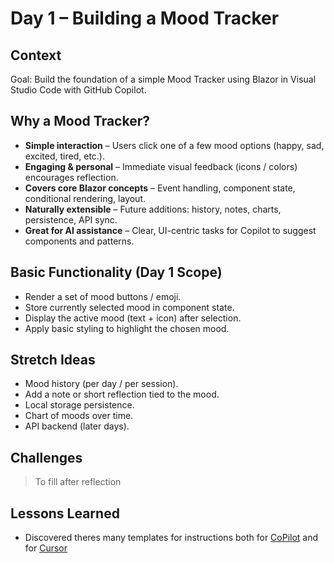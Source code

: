 # Day 1 – Building a Mood Tracker

## Context

Goal: Build the foundation of a simple Mood Tracker using Blazor in Visual Studio Code with GitHub Copilot.

## Why a Mood Tracker?

- **Simple interaction** – Users click one of a few mood options (happy, sad, excited, tired, etc.).
- **Engaging & personal** – Immediate visual feedback (icons / colors) encourages reflection.
- **Covers core Blazor concepts** – Event handling, component state, conditional rendering, layout.
- **Naturally extensible** – Future additions: history, notes, charts, persistence, API sync.
- **Great for AI assistance** – Clear, UI-centric tasks for Copilot to suggest components and patterns.

## Basic Functionality (Day 1 Scope)

- Render a set of mood buttons / emoji.
- Store currently selected mood in component state.
- Display the active mood (text + icon) after selection.
- Apply basic styling to highlight the chosen mood.

## Stretch Ideas

- Mood history (per day / per session).
- Add a note or short reflection tied to the mood.
- Local storage persistence.
- Chart of moods over time.
- API backend (later days).

## Challenges

> To fill after reflection

## Lessons Learned

- Discovered theres many templates for instructions both for [CoPilot](https://github.com/github/awesome-copilot) and for [Cursor](https://cursor.directory/)
